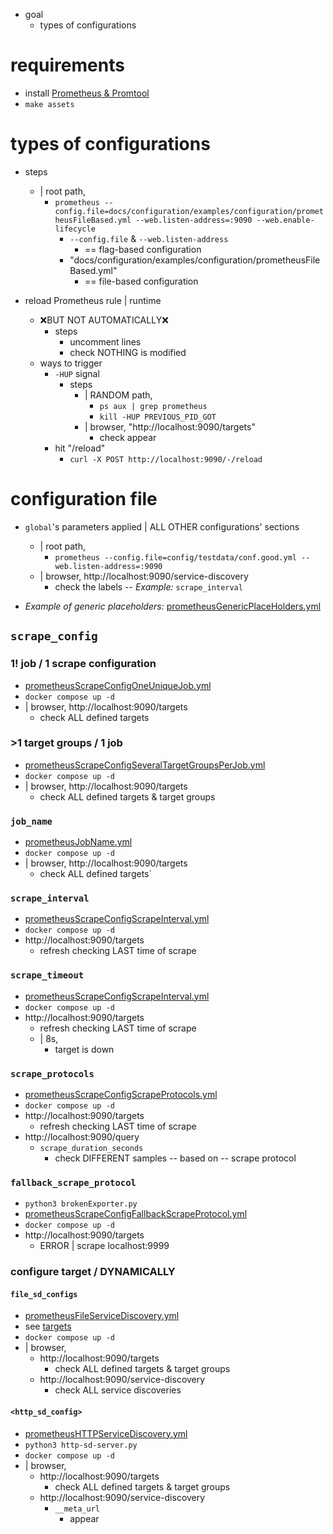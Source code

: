 * goal
  * types of configurations

# requirements

* install [Prometheus & Promtool](/prometheus/README.md#install)
* `make assets`

# types of configurations

* steps
  * | root path,
    * `prometheus --config.file=docs/configuration/examples/configuration/prometheusFileBased.yml --web.listen-address=:9090 --web.enable-lifecycle`
      * `--config.file` & `--web.listen-address`
        * == flag-based configuration
      * "docs/configuration/examples/configuration/prometheusFileBased.yml"
        * == file-based configuration

* reload Prometheus rule | runtime
  * ❌BUT NOT AUTOMATICALLY❌
    * steps
      * uncomment lines
      * check NOTHING is modified
  * ways to trigger
    * `-HUP` signal
      * steps
        * | RANDOM path,
          * `ps aux | grep prometheus`
          * `kill -HUP PREVIOUS_PID_GOT`
        * | browser, "http://localhost:9090/targets"
          * check appear
    * hit "/reload"
      * `curl -X POST http://localhost:9090/-/reload`

# configuration file

* `global`'s parameters applied | ALL OTHER configurations' sections
  * | root path,
    * `prometheus --config.file=config/testdata/conf.good.yml --web.listen-address=:9090`
  * | browser, http://localhost:9090/service-discovery
    * check the labels -- _Example:_ `scrape_interval`

* _Example of generic placeholders:_ [prometheusGenericPlaceHolders.yml](prometheusGenericPlaceHolders.yml)

## `scrape_config`
### 1! job / 1 scrape configuration
* [prometheusScrapeConfigOneUniqueJob.yml](prometheusScrapeConfigOneUniqueJob.yml)
* `docker compose up -d`
* | browser, http://localhost:9090/targets
    * check ALL defined targets
### >1 target groups / 1 job
* [prometheusScrapeConfigSeveralTargetGroupsPerJob.yml](prometheusScrapeConfigSeveralTargetGroupsPerJob.yml)
* `docker compose up -d`
* | browser, http://localhost:9090/targets
    * check ALL defined targets & target groups
### `job_name`
* [prometheusJobName.yml](prometheusJobName.yml)
* `docker compose up -d`
* | browser, http://localhost:9090/targets
  * check ALL defined targets`
### `scrape_interval`
* [prometheusScrapeConfigScrapeInterval.yml](prometheusScrapeConfigScrapeInterval.yml)
* `docker compose up -d`
* http://localhost:9090/targets
  * refresh checking LAST time of scrape
### `scrape_timeout`
* [prometheusScrapeConfigScrapeInterval.yml](prometheusScrapeConfigScrapeInterval.yml)
* `docker compose up -d`
* http://localhost:9090/targets
  * refresh checking LAST time of scrape
  * | 8s,
    * target is down
### `scrape_protocols`
* [prometheusScrapeConfigScrapeProtocols.yml](prometheusScrapeConfigScrapeProtocols.yml)
* `docker compose up -d`
* http://localhost:9090/targets
  * refresh checking LAST time of scrape
* http://localhost:9090/query
  * `scrape_duration_seconds`
    * check DIFFERENT samples -- based on -- scrape protocol
### `fallback_scrape_protocol`
* `python3 brokenExporter.py`
* [prometheusScrapeConfigFallbackScrapeProtocol.yml](prometheusScrapeConfigFallbackScrapeProtocol.yml)
* `docker compose up -d`
* http://localhost:9090/targets
  * ERROR | scrape localhost:9999  

### configure target / DYNAMICALLY
#### `file_sd_configs`
* [prometheusFileServiceDiscovery.yml](prometheusFileServiceDiscovery.yml)
* see [targets](targets)
* `docker compose up -d`
* | browser, 
  * http://localhost:9090/targets
    * check ALL defined targets & target groups
  * http://localhost:9090/service-discovery
    * check ALL service discoveries
#### `<http_sd_config>`
* [prometheusHTTPServiceDiscovery.yml](prometheusHTTPServiceDiscovery.yml)
* `python3 http-sd-server.py`
* `docker compose up -d`
* | browser,
  * http://localhost:9090/targets
    * check ALL defined targets & target groups
  * http://localhost:9090/service-discovery
    * `__meta_url` 
      * appear
